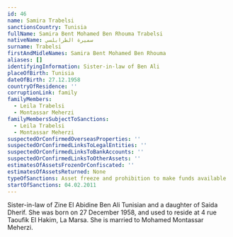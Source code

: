 ```yaml
---
id: 46
name: Samira Trabelsi
sanctionsCountry: Tunisia
fullName: Samira Bent Mohamed Ben Rhouma Trabelsi
nativeName: سميرة الطرابلسي
surname: Trabelsi
firstAndMidleNames: Samira Bent Mohamed Ben Rhouma
aliases: []
identifyingInformation: Sister-in-law of Ben Ali
placeOfBirth: Tunisia
dateOfBirth: 27.12.1958
countryOfResidence: ''
corruptionLink: family
familyMembers:
  - Leila Trabelsi
  - Montassar Meherzi
familyMembersSubjectToSanctions:
  - Leila Trabelsi
  - Montassar Meherzi
suspectedOrConfirmedOverseasProperties: ''
suspectedOrConfirmedLinksToLegalEntities: ''
suspectedOrConfirmedLinksToBankAccounts: ''
suspectedOrConfirmedLinksToOtherAssets: ''
estimatesOfAssetsFrozenOrConfiscated: ''
estimatesOfAssetsReturned: None
typeOfSanctions: Asset freeze and prohibition to make funds available
startOfSanctions: 04.02.2011
---
```

Sister-in-law of Zine El Abidine Ben Ali Tunisian and a daughter of Saida 
Dherif. She was born on 27 December 1958, and used to reside at 4 rue Taoufik EI 
Hakim, La Marsa. She is married to Mohamed Montassar Meherzi. 
